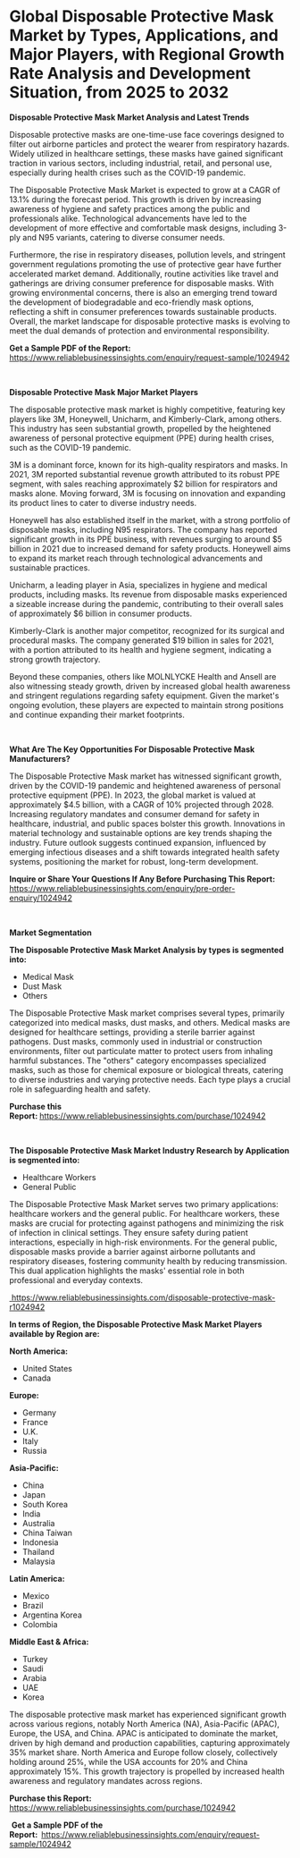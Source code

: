<p><h1>Global Disposable Protective Mask Market by Types, Applications, and Major Players, with Regional Growth Rate Analysis and Development Situation, from 2025 to 2032</h1></p><p><strong>Disposable Protective Mask Market Analysis and Latest Trends</strong></p>
<p><p>Disposable protective masks are one-time-use face coverings designed to filter out airborne particles and protect the wearer from respiratory hazards. Widely utilized in healthcare settings, these masks have gained significant traction in various sectors, including industrial, retail, and personal use, especially during health crises such as the COVID-19 pandemic.</p><p>The Disposable Protective Mask Market is expected to grow at a CAGR of 13.1% during the forecast period. This growth is driven by increasing awareness of hygiene and safety practices among the public and professionals alike. Technological advancements have led to the development of more effective and comfortable mask designs, including 3-ply and N95 variants, catering to diverse consumer needs. </p><p>Furthermore, the rise in respiratory diseases, pollution levels, and stringent government regulations promoting the use of protective gear have further accelerated market demand. Additionally, routine activities like travel and gatherings are driving consumer preference for disposable masks. With growing environmental concerns, there is also an emerging trend toward the development of biodegradable and eco-friendly mask options, reflecting a shift in consumer preferences towards sustainable products. Overall, the market landscape for disposable protective masks is evolving to meet the dual demands of protection and environmental responsibility.</p></p>
<p><strong>Get a Sample PDF of the Report:&nbsp;</strong> <a href="https://www.reliablebusinessinsights.com/enquiry/request-sample/1024942?utm_campaign=2941&utm_medium=2&utm_source=Github&utm_content=ia&utm_term=18042025&utm_id=disposable-protective-mask">https://www.reliablebusinessinsights.com/enquiry/request-sample/1024942</a></p>
<p>&nbsp;</p>
<p><strong>Disposable Protective Mask Major Market Players</strong></p>
<p><p>The disposable protective mask market is highly competitive, featuring key players like 3M, Honeywell, Unicharm, and Kimberly-Clark, among others. This industry has seen substantial growth, propelled by the heightened awareness of personal protective equipment (PPE) during health crises, such as the COVID-19 pandemic.</p><p>3M is a dominant force, known for its high-quality respirators and masks. In 2021, 3M reported substantial revenue growth attributed to its robust PPE segment, with sales reaching approximately $2 billion for respirators and masks alone. Moving forward, 3M is focusing on innovation and expanding its product lines to cater to diverse industry needs.</p><p>Honeywell has also established itself in the market, with a strong portfolio of disposable masks, including N95 respirators. The company has reported significant growth in its PPE business, with revenues surging to around $5 billion in 2021 due to increased demand for safety products. Honeywell aims to expand its market reach through technological advancements and sustainable practices.</p><p>Unicharm, a leading player in Asia, specializes in hygiene and medical products, including masks. Its revenue from disposable masks experienced a sizeable increase during the pandemic, contributing to their overall sales of approximately $6 billion in consumer products.</p><p>Kimberly-Clark is another major competitor, recognized for its surgical and procedural masks. The company generated $19 billion in sales for 2021, with a portion attributed to its health and hygiene segment, indicating a strong growth trajectory.</p><p>Beyond these companies, others like MOLNLYCKE Health and Ansell are also witnessing steady growth, driven by increased global health awareness and stringent regulations regarding safety equipment. Given the market's ongoing evolution, these players are expected to maintain strong positions and continue expanding their market footprints.</p></p>
<p>&nbsp;</p>
<p><strong>What Are The Key Opportunities For Disposable Protective Mask Manufacturers?</strong></p>
<p><p>The Disposable Protective Mask market has witnessed significant growth, driven by the COVID-19 pandemic and heightened awareness of personal protective equipment (PPE). In 2023, the global market is valued at approximately $4.5 billion, with a CAGR of 10% projected through 2028. Increasing regulatory mandates and consumer demand for safety in healthcare, industrial, and public spaces bolster this growth. Innovations in material technology and sustainable options are key trends shaping the industry. Future outlook suggests continued expansion, influenced by emerging infectious diseases and a shift towards integrated health safety systems, positioning the market for robust, long-term development.</p></p>
<p><strong>Inquire or Share Your Questions If Any Before Purchasing This Report:</strong> <a href="https://www.reliablebusinessinsights.com/enquiry/pre-order-enquiry/1024942?utm_campaign=2941&utm_medium=2&utm_source=Github&utm_content=ia&utm_term=18042025&utm_id=disposable-protective-mask">https://www.reliablebusinessinsights.com/enquiry/pre-order-enquiry/1024942</a></p>
<p>&nbsp;</p>
<p><strong>Market Segmentation</strong></p>
<p><strong>The Disposable Protective Mask Market Analysis by types is segmented into:</strong></p>
<p><ul><li>Medical Mask</li><li>Dust Mask</li><li>Others</li></ul></p>
<p><p>The Disposable Protective Mask market comprises several types, primarily categorized into medical masks, dust masks, and others. Medical masks are designed for healthcare settings, providing a sterile barrier against pathogens. Dust masks, commonly used in industrial or construction environments, filter out particulate matter to protect users from inhaling harmful substances. The "others" category encompasses specialized masks, such as those for chemical exposure or biological threats, catering to diverse industries and varying protective needs. Each type plays a crucial role in safeguarding health and safety.</p></p>
<p><strong>Purchase this Report:&nbsp;</strong><a href="https://www.reliablebusinessinsights.com/purchase/1024942?utm_campaign=2941&utm_medium=2&utm_source=Github&utm_content=ia&utm_term=18042025&utm_id=disposable-protective-mask">https://www.reliablebusinessinsights.com/purchase/1024942</a></p>
<p>&nbsp;</p>
<p><strong>The Disposable Protective Mask Market Industry Research by Application is segmented into:</strong></p>
<p><ul><li>Healthcare Workers</li><li>General Public</li></ul></p>
<p><p>The Disposable Protective Mask Market serves two primary applications: healthcare workers and the general public. For healthcare workers, these masks are crucial for protecting against pathogens and minimizing the risk of infection in clinical settings. They ensure safety during patient interactions, especially in high-risk environments. For the general public, disposable masks provide a barrier against airborne pollutants and respiratory diseases, fostering community health by reducing transmission. This dual application highlights the masks' essential role in both professional and everyday contexts.</p></p>
<p><a href="https://www.reliablebusinessinsights.com/disposable-protective-mask-r1024942?utm_campaign=2941&utm_medium=2&utm_source=Github&utm_content=ia&utm_term=18042025&utm_id=disposable-protective-mask">&nbsp;https://www.reliablebusinessinsights.com/disposable-protective-mask-r1024942</a></p>
<p><strong>In terms of Region, the Disposable Protective Mask Market Players available by Region are:</strong></p>
<p>
    <p> <strong> North America: </strong>
        <ul>
            <li>United States</li>
            <li>Canada</li>
        </ul>
        </p> 
    <p> <strong> Europe: </strong>
        <ul>
            <li>Germany</li>
            <li>France</li>
            <li>U.K.</li>
            <li>Italy</li>
            <li>Russia</li>
        </ul>
        </p> 
    <p> <strong> Asia-Pacific: </strong>
        <ul>
            <li>China</li>
            <li>Japan</li>
            <li>South Korea</li>
            <li>India</li>
            <li>Australia</li>
            <li>China Taiwan</li>
            <li>Indonesia</li>
            <li>Thailand</li>
            <li>Malaysia</li>
        </ul>
        </p> 
    <p> <strong> Latin America: </strong>
        <ul>
            <li>Mexico</li>
            <li>Brazil</li>
            <li>Argentina Korea</li>
            <li>Colombia</li>
        </ul>
        </p> 
    <p> <strong> Middle East & Africa: </strong>
        <ul>
            <li>Turkey</li>
            <li>Saudi</li>
            <li>Arabia</li>
            <li>UAE</li>
            <li>Korea</li>
        </ul>
    </p>
    </p>
<p><p>The disposable protective mask market has experienced significant growth across various regions, notably North America (NA), Asia-Pacific (APAC), Europe, the USA, and China. APAC is anticipated to dominate the market, driven by high demand and production capabilities, capturing approximately 35% market share. North America and Europe follow closely, collectively holding around 25%, while the USA accounts for 20% and China approximately 15%. This growth trajectory is propelled by increased health awareness and regulatory mandates across regions.</p></p>
<p><strong>Purchase this Report: </strong><a href="https://www.reliablebusinessinsights.com/purchase/1024942?utm_campaign=2941&utm_medium=2&utm_source=Github&utm_content=ia&utm_term=18042025&utm_id=disposable-protective-mask">https://www.reliablebusinessinsights.com/purchase/1024942</a></p>
<p>&nbsp;<strong>Get a Sample PDF of the Report:&nbsp;&nbsp;</strong><a href="https://www.reliablebusinessinsights.com/enquiry/request-sample/1024942?utm_campaign=2941&utm_medium=2&utm_source=Github&utm_content=ia&utm_term=18042025&utm_id=disposable-protective-mask">https://www.reliablebusinessinsights.com/enquiry/request-sample/1024942</a></p>
<p><strong></strong></p>
<p><p></p><p></p><p></p></p>